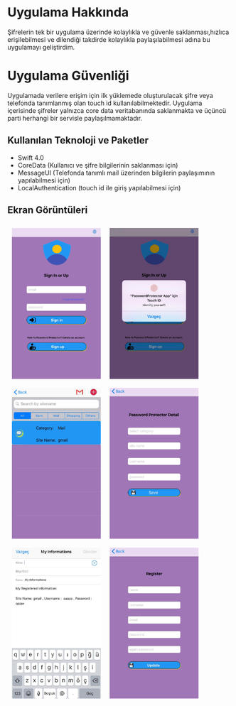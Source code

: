 # Uygulama Hakkında

Şifrelerin tek bir uygulama üzerinde kolaylıkla ve güvenle saklanması,hızlıca erişilebilmesi ve dilendiği takdirde kolaylıkla paylaşılabilmesi adına
bu uygulamayı geliştirdim.

# Uygulama Güvenliği

Uygulamada verilere erişim için ilk yüklemede oluşturulacak şifre veya telefonda tanımlanmış olan touch id kullanılabilmektedir. Uygulama içerisinde şifreler
yalnızca core data veritabanında saklanmakta ve üçüncü parti herhangi bir servisle paylaşılmamaktadır.

## Kullanılan Teknoloji ve Paketler

- Swift 4.0
- CoreData (Kullanıcı ve şifre bilgilerinin saklanması için)
- MessageUI (Telefonda tanımlı mail üzerinden bilgilerin paylaşımının yapılabilmesi için)
- LocalAuthentication (touch id ile giriş yapılabilmesi için)

## Ekran Görüntüleri


<img src="https://github.com/busranurok/PasswordProtected/blob/master/images/pp1.jpeg" width="200" height="340" style="float:left; margin:10px;">
<img src="https://github.com/busranurok/PasswordProtected/blob/master/images/pp2.jpeg" width="200" height="340" style="float:left; margin:10px;">
<img src="https://github.com/busranurok/PasswordProtected/blob/master/images/pp3.jpeg" width="200" height="340" style="float:left; margin:10px;">
<img src="https://github.com/busranurok/PasswordProtected/blob/master/images/pp4.jpeg" width="200" height="340" style="float:left; margin:10px;">
<img src="https://github.com/busranurok/PasswordProtected/blob/master/images/pp5.jpeg" width="200" height="340" style="float:left; margin:10px;">
<img src="https://github.com/busranurok/PasswordProtected/blob/master/images/pp6.jpeg" width="200" height="340" style="float:left; margin:10px;">


